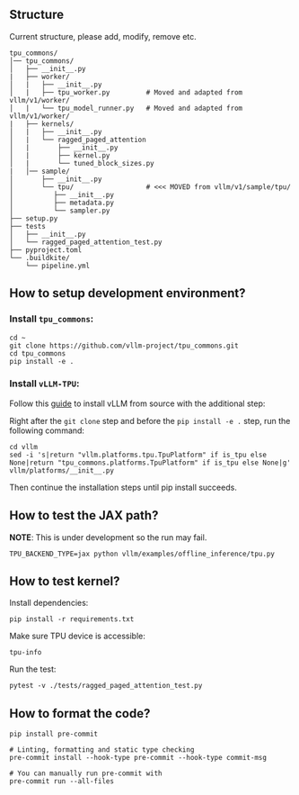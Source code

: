 ## Structure

Current structure, please add, modify, remove etc.

```
tpu_commons/
│── tpu_commons/
│   ├── __init__.py
|   ├── worker/
│   |   ├── __init__.py
│   |   ├── tpu_worker.py         # Moved and adapted from vllm/v1/worker/
│   |   └── tpu_model_runner.py   # Moved and adapted from vllm/v1/worker/
|   ├── kernels/
│   |   ├── __init__.py
│   |   └── ragged_paged_attention
│   |       ├── __init__.py
│   |       ├── kernel.py
│   |       └── tuned_block_sizes.py
|   │── sample/
│       ├── __init__.py
│       └── tpu/                  # <<< MOVED from vllm/v1/sample/tpu/
│          ├── __init__.py
│          ├── metadata.py
│          └── sampler.py
├── setup.py
├── tests
│   ├── __init__.py
│   └── ragged_paged_attention_test.py
├── pyproject.toml
└── .buildkite/
    └── pipeline.yml
```

## How to setup development environment?

### Install `tpu_commons`:

```
cd ~
git clone https://github.com/vllm-project/tpu_commons.git
cd tpu_commons
pip install -e .
```

### Install `vLLM-TPU`:

Follow this [guide](https://docs.vllm.ai/en/latest/getting_started/installation/ai_accelerator.html#set-up-using-python) to install vLLM from source with the additional step:

Right after the `git clone` step and before the `pip install -e .` step, run the following command:

```
cd vllm
sed -i 's|return "vllm.platforms.tpu.TpuPlatform" if is_tpu else None|return "tpu_commons.platforms.TpuPlatform" if is_tpu else None|g' vllm/platforms/__init__.py
```

Then continue the installation steps until pip install succeeds.

## How to test the JAX path?

**NOTE**: This is under development so the run may fail.

```
TPU_BACKEND_TYPE=jax python vllm/examples/offline_inference/tpu.py
```

## How to test kernel?

Install dependencies:

```
pip install -r requirements.txt
```

Make sure TPU device is accessible:

```
tpu-info
```

Run the test:

```
pytest -v ./tests/ragged_paged_attention_test.py
```

## How to format the code?

```
pip install pre-commit

# Linting, formatting and static type checking
pre-commit install --hook-type pre-commit --hook-type commit-msg

# You can manually run pre-commit with
pre-commit run --all-files
```
